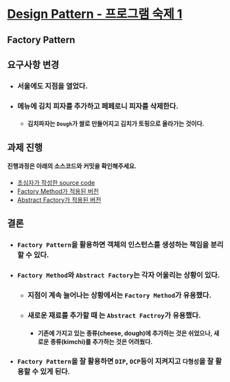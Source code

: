 # [Design Pattern - 프로그램 숙제 1](https://github.com/bill291104/DesignPattern-ProgramHomework1)
## Factory Pattern
## 요구사항 변경
* ### 서울에도 지점을 열었다.
* ### 메뉴에 김치 피자를 추가하고 페페로니 피자를 삭제한다.
    * #### 김치파자는 `Dough`가 쌀로 만들어지고 김치가 토핑으로 올라가는 것이다.

## 과제 진행
#### 진행과정은 아래의 소스코드와 커밋을 확인해주세요.
* [초심자가 작성한 source code](https://github.com/bill291104/DesignPattern-ProgramHomework1/tree/master/dependentStore)
* [Factory Method가 적용된 버전](https://github.com/bill291104/DesignPattern-ProgramHomework1/tree/master/factoryMethod)
* [Abstract Factory가 적용된 버전](https://github.com/bill291104/DesignPattern-ProgramHomework1/tree/master/abstractFactory)

## 결론
* ### `Factory Pattern`을 활용하면 객체의 인스턴스를 생성하는 책임을 분리할 수 있다.
* ### `Factory Method`와 `Abstract Factory`는 각자 어울리는 상황이 있다.
    * ### 지점이 계속 늘어나는 상황에서는 `Factory Method`가 유용했다.
    * ### 새로운 재료를 추가할 때 는 `Abstract Factroy`가 유용했다. 
        * #### 기존에 가지고 있는 종류(cheese, dough)에 추가하는 것은 쉬었으나, 새로운 종류(kimchi)를 추가하는 것은 어려웠다.
* ### `Factory Pattern`을 잘 활용하면 `DIP`, `OCP`등이 지켜지고 `다형성`을 잘 활용할 수 있게 된다.